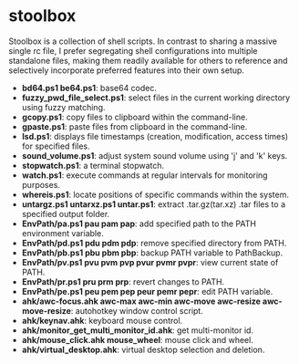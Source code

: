 # stoolbox
Stoolbox is a collection of shell scripts. In contrast to sharing a massive single rc file, I prefer segregating shell configurations into multiple standalone files, making them readily available for others to reference and selectively incorporate preferred features into their own setup.

- **bd64.ps1 be64.ps1**: base64 codec.
- **fuzzy_pwd_file_select.ps1**: select files in the current working directory using fuzzy matching. 
- **gcopy.ps1**: copy files to clipboard within the command-line.
- **gpaste.ps1**: paste files from clipboard in the command-line.
- **lsd.ps1**: displays file timestamps (creation, modification, access times) for specified files.
- **sound_volume.ps1**: adjust system sound volume using 'j' and 'k' keys.
- **stopwatch.ps1**: a terminal stopwatch.
- **watch.ps1**: execute commands at regular intervals for monitoring purposes. 
- **whereis.ps1**: locate positions of specific commands within the system. 
- **untargz.ps1 untarxz.ps1 untar.ps1**: extract .tar.gz(tar.xz) .tar files to a specified output folder.
- **EnvPath/pa.ps1 pau pam pap**: add specified path to the PATH environment variable.
- **EnvPath/pd.ps1 pdu pdm pdp**: remove specified directory from PATH.
- **EnvPath/pb.ps1 pbu pbm pbp**: backup PATH variable to PathBackup.
- **EnvPath/pv.ps1 pvu pvm pvp pvur pvmr pvpr**: view current state of PATH.
- **EnvPath/pr.ps1 pru prm prp**: revert changes to PATH.
- **EnvPath/pe.ps1 peu pem pep peur pemr pepr**: edit PATH variable.
- **ahk/awc-focus.ahk awc-max awc-min awc-move awc-resize awc-move-resize**: autohotkey window control script.
- **ahk/keynav.ahk**: keyboard mouse control.
- **ahk/monitor_get_multi_monitor_id.ahk**: get multi-monitor id.
- **ahk/mouse_click.ahk mouse_wheel**: mouse click and wheel.
- **ahk/virtual_desktop.ahk**: virtual desktop selection and deletion. 

